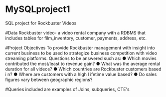 # MySQLproject1
SQL project for Rockbuster Videos

#Data
Rockbuster video- a video rental company with a RDBMS that includes tables for film_inventory, customer, payments, address, etc.

#Project Objectives
To provide Rockbuster management with insight into current business to be used to strategize business competition with video streaming platforms. Questions to be answered such as:
● Which movies contributed the most/least to revenue gain?
● What was the average rental duration for all videos?
● Which countries are Rockbuster customers based i n?
● Where are customers with a high l ifetime value based?
● Do sales figures vary between geographic regions?

#Queries included are examples of Joins, subqueries, CTE's
